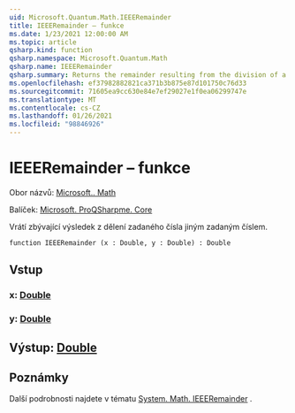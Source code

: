 ```yaml
---
uid: Microsoft.Quantum.Math.IEEERemainder
title: IEEERemainder – funkce
ms.date: 1/23/2021 12:00:00 AM
ms.topic: article
qsharp.kind: function
qsharp.namespace: Microsoft.Quantum.Math
qsharp.name: IEEERemainder
qsharp.summary: Returns the remainder resulting from the division of a specified number by another specified number.
ms.openlocfilehash: ef37982882821ca371b3b875e87d101750c76d33
ms.sourcegitcommit: 71605ea9cc630e84e7ef29027e1f0ea06299747e
ms.translationtype: MT
ms.contentlocale: cs-CZ
ms.lasthandoff: 01/26/2021
ms.locfileid: "98846926"
---
```

# <a name="ieeeremainder-function"></a>IEEERemainder – funkce

Obor názvů: [Microsoft.. Math](xref:Microsoft.Quantum.Math)

Balíček: [Microsoft. ProQSharpme. Core](https://nuget.org/packages/Microsoft.Quantum.QSharp.Core)


Vrátí zbývající výsledek z dělení zadaného čísla jiným zadaným číslem.

```qsharp
function IEEERemainder (x : Double, y : Double) : Double
```


## <a name="input"></a>Vstup

### <a name="x--double"></a>x: [Double](xref:microsoft.quantum.lang-ref.double)




### <a name="y--double"></a>y: [Double](xref:microsoft.quantum.lang-ref.double)





## <a name="output--double"></a>Výstup: [Double](xref:microsoft.quantum.lang-ref.double)



## <a name="remarks"></a>Poznámky

Další podrobnosti najdete v tématu [System. Math. IEEERemainder](https://docs.microsoft.com/dotnet/api/system.math.ieeeremainder) .